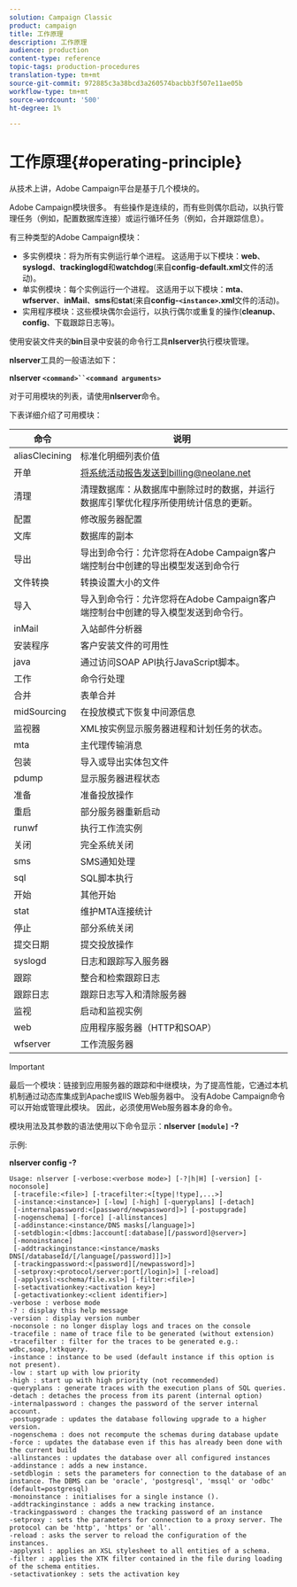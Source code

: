```yaml
---
solution: Campaign Classic
product: campaign
title: 工作原理
description: 工作原理
audience: production
content-type: reference
topic-tags: production-procedures
translation-type: tm+mt
source-git-commit: 972885c3a38bcd3a260574bacbb3f507e11ae05b
workflow-type: tm+mt
source-wordcount: '500'
ht-degree: 1%

---
```



# 工作原理{#operating-principle}

从技术上讲，Adobe Campaign平台是基于几个模块的。

Adobe Campaign模块很多。 有些操作是连续的，而有些则偶尔启动，以执行管理任务（例如，配置数据库连接）或运行循环任务（例如，合并跟踪信息）。

有三种类型的Adobe Campaign模块：

* 多实例模块：将为所有实例运行单个进程。 这适用于以下模块：**web**、**syslogd**、**trackinglogd**&#x200B;和&#x200B;**watchdog**(来自&#x200B;**config-default.xml**&#x200B;文件的活动)。
* 单实例模块：每个实例运行一个进程。 这适用于以下模块：**mta**、**wfserver**、**inMail**、**sms**&#x200B;和&#x200B;**stat**(来自&#x200B;**config-`<instance>`.xml**&#x200B;文件的活动)。
* 实用程序模块：这些模块偶尔会运行，以执行偶尔或重复的操作(**cleanup**、**config**、下载跟踪日志等)。

使用安装文件夹的&#x200B;**bin**&#x200B;目录中安装的命令行工具&#x200B;**nlserver**&#x200B;执行模块管理。

**nlserver**&#x200B;工具的一般语法如下：

**nlserver  `<command>``<command arguments>`**

对于可用模块的列表，请使用&#x200B;**nlserver**&#x200B;命令。

下表详细介绍了可用模块：

| 命令 | 说明 |
|---|---|
| aliasClecining | 标准化明细列表价值 |
| 开单 | 将系统活动报告发送到billing@neolane.net |
| 清理 | 清理数据库：从数据库中删除过时的数据，并运行数据库引擎优化程序所使用统计信息的更新。 |
| 配置 | 修改服务器配置 |
| 文库 | 数据库的副本 |
| 导出 | 导出到命令行：允许您将在Adobe Campaign客户端控制台中创建的导出模型发送到命令行 |
| 文件转换 | 转换设置大小的文件 |
| 导入 | 导入到命令行：允许您将在Adobe Campaign客户端控制台中创建的导入模型发送到命令行。 |
| inMail | 入站邮件分析器 |
| 安装程序 | 客户安装文件的可用性 |
| java | 通过访问SOAP API执行JavaScript脚本。 |
| 工作 | 命令行处理 |
| 合并 | 表单合并 |
| midSourcing | 在投放模式下恢复中间源信息 |
| 监视器 | XML按实例显示服务器进程和计划任务的状态。 |
| mta | 主代理传输消息 |
| 包装 | 导入或导出实体包文件 |
| pdump | 显示服务器进程状态 |
| 准备 | 准备投放操作 |
| 重启 | 部分服务器重新启动 |
| runwf | 执行工作流实例 |
| 关闭 | 完全系统关闭 |
| sms | SMS通知处理 |
| sql | SQL脚本执行 |
| 开始 | 其他开始 |
| stat | 维护MTA连接统计 |
| 停止 | 部分系统关闭 |
| 提交日期 | 提交投放操作 |
| syslogd | 日志和跟踪写入服务器 |
| 跟踪 | 整合和检索跟踪日志 |
| 跟踪日志 | 跟踪日志写入和清除服务器 |
| 监视 | 启动和监视实例 |
| web | 应用程序服务器（HTTP和SOAP） |
| wfserver | 工作流服务器 |

>[!IMPORTANT]
>
>最后一个模块：链接到应用服务器的跟踪和中继模块，为了提高性能，它通过本机机制通过动态库集成到Apache或IIS Web服务器中。 没有Adobe Campaign命令可以开始或管理此模块。 因此，必须使用Web服务器本身的命令。

模块用法及其参数的语法使用以下命令显示：**nlserver `[module]` -?**

示例:

**nlserver config -?**

```
Usage: nlserver [-verbose:<verbose mode>] [-?|h|H] [-version] [-noconsole]
 [-tracefile:<file>] [-tracefilter:<[type|!type],...>]
 [-instance:<instance>] [-low] [-high] [-queryplans] [-detach]
 [-internalpassword:<[password/newpassword]>] [-postupgrade]
 [-nogenschema] [-force] [-allinstances]
 [-addinstance:<instance/DNS masks[/language]>]
 [-setdblogin:<[dbms:]account[:database][/password]@server>]
 [-monoinstance]
 [-addtrackinginstance:<instance/masks DNS[/databaseId/[/language[/password]]]>]
 [-trackingpassword:<[password][/newpassword]>]
 [-setproxy:<protocol/server:port[/login]>] [-reload]
 [-applyxsl:<schema/file.xsl>] [-filter:<file>]
 [-setactivationkey:<activation key>]
 [-getactivationkey:<client identifier>]
-verbose : verbose mode
-? : display this help message
-version : display version number
-noconsole : no longer display logs and traces on the console
-tracefile : name of trace file to be generated (without extension)
-tracefilter : filter for the traces to be generated e.g.: wdbc,soap,!xtkquery.
-instance : instance to be used (default instance if this option is not present).
-low : start up with low priority
-high : start up with high priority (not recommended)
-queryplans : generate traces with the execution plans of SQL queries.
-detach : detaches the process from its parent (internal option)
-internalpassword : changes the password of the server internal account.
-postupgrade : updates the database following upgrade to a higher version. 
-nogenschema : does not recompute the schemas during database update
-force : updates the database even if this has already been done with the current build 
-allinstances : updates the database over all configured instances
-addinstance : adds a new instance.
-setdblogin : sets the parameters for connection to the database of an instance. The DBMS can be 'oracle', 'postgresql', 'mssql' or 'odbc' (default=postgresql)
-monoinstance : initialises for a single instance ().
-addtrackinginstance : adds a new tracking instance.
-trackingpassword : changes the tracking password of an instance
-setproxy : sets the parameters for connection to a proxy server. The protocol can be 'http', 'https' or 'all'.
-reload : asks the server to reload the configuration of the instances. 
-applyxsl : applies an XSL stylesheet to all entities of a schema. 
-filter : applies the XTK filter contained in the file during loading of the schema entities.
-setactivationkey : sets the activation key
```

